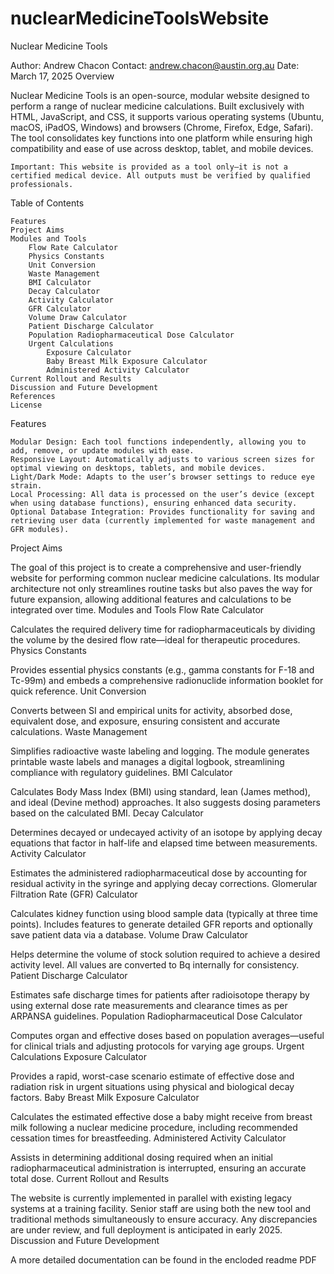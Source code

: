 # nuclearMedicineToolsWebsite

Nuclear Medicine Tools

Author: Andrew Chacon
Contact: andrew.chacon@austin.org.au
Date: March 17, 2025
Overview

Nuclear Medicine Tools is an open-source, modular website designed to perform a range of nuclear medicine calculations. Built exclusively with HTML, JavaScript, and CSS, it supports various operating systems (Ubuntu, macOS, iPadOS, Windows) and browsers (Chrome, Firefox, Edge, Safari). The tool consolidates key functions into one platform while ensuring high compatibility and ease of use across desktop, tablet, and mobile devices.

    Important: This website is provided as a tool only—it is not a certified medical device. All outputs must be verified by qualified professionals.

Table of Contents

    Features
    Project Aims
    Modules and Tools
        Flow Rate Calculator
        Physics Constants
        Unit Conversion
        Waste Management
        BMI Calculator
        Decay Calculator
        Activity Calculator
        GFR Calculator
        Volume Draw Calculator
        Patient Discharge Calculator
        Population Radiopharmaceutical Dose Calculator
        Urgent Calculations
            Exposure Calculator
            Baby Breast Milk Exposure Calculator
            Administered Activity Calculator
    Current Rollout and Results
    Discussion and Future Development
    References
    License

Features

    Modular Design: Each tool functions independently, allowing you to add, remove, or update modules with ease.
    Responsive Layout: Automatically adjusts to various screen sizes for optimal viewing on desktops, tablets, and mobile devices.
    Light/Dark Mode: Adapts to the user’s browser settings to reduce eye strain.
    Local Processing: All data is processed on the user’s device (except when using database functions), ensuring enhanced data security.
    Optional Database Integration: Provides functionality for saving and retrieving user data (currently implemented for waste management and GFR modules).

Project Aims

The goal of this project is to create a comprehensive and user-friendly website for performing common nuclear medicine calculations. Its modular architecture not only streamlines routine tasks but also paves the way for future expansion, allowing additional features and calculations to be integrated over time.
Modules and Tools
Flow Rate Calculator

Calculates the required delivery time for radiopharmaceuticals by dividing the volume by the desired flow rate—ideal for therapeutic procedures.
Physics Constants

Provides essential physics constants (e.g., gamma constants for F-18 and Tc-99m) and embeds a comprehensive radionuclide information booklet for quick reference.
Unit Conversion

Converts between SI and empirical units for activity, absorbed dose, equivalent dose, and exposure, ensuring consistent and accurate calculations.
Waste Management

Simplifies radioactive waste labeling and logging. The module generates printable waste labels and manages a digital logbook, streamlining compliance with regulatory guidelines.
BMI Calculator

Calculates Body Mass Index (BMI) using standard, lean (James method), and ideal (Devine method) approaches. It also suggests dosing parameters based on the calculated BMI.
Decay Calculator

Determines decayed or undecayed activity of an isotope by applying decay equations that factor in half-life and elapsed time between measurements.
Activity Calculator

Estimates the administered radiopharmaceutical dose by accounting for residual activity in the syringe and applying decay corrections.
Glomerular Filtration Rate (GFR) Calculator

Calculates kidney function using blood sample data (typically at three time points). Includes features to generate detailed GFR reports and optionally save patient data via a database.
Volume Draw Calculator

Helps determine the volume of stock solution required to achieve a desired activity level. All values are converted to Bq internally for consistency.
Patient Discharge Calculator

Estimates safe discharge times for patients after radioisotope therapy by using external dose rate measurements and clearance times as per ARPANSA guidelines.
Population Radiopharmaceutical Dose Calculator

Computes organ and effective doses based on population averages—useful for clinical trials and adjusting protocols for varying age groups.
Urgent Calculations
Exposure Calculator

Provides a rapid, worst-case scenario estimate of effective dose and radiation risk in urgent situations using physical and biological decay factors.
Baby Breast Milk Exposure Calculator

Calculates the estimated effective dose a baby might receive from breast milk following a nuclear medicine procedure, including recommended cessation times for breastfeeding.
Administered Activity Calculator

Assists in determining additional dosing required when an initial radiopharmaceutical administration is interrupted, ensuring an accurate total dose.
Current Rollout and Results

The website is currently implemented in parallel with existing legacy systems at a training facility. Senior staff are using both the new tool and traditional methods simultaneously to ensure accuracy. Any discrepancies are under review, and full deployment is anticipated in early 2025.
Discussion and Future Development

A more detailed documentation can be found in the encloded readme PDF
